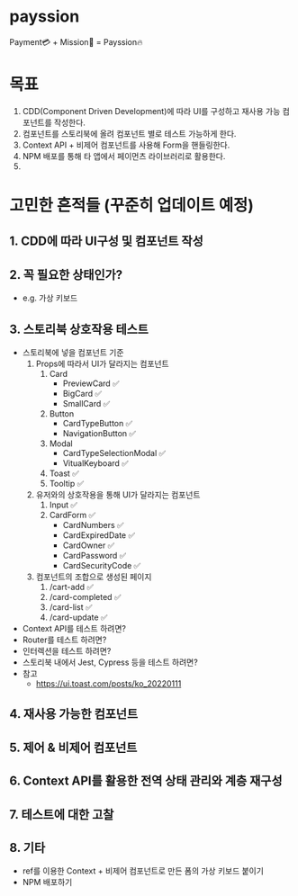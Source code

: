 # payssion

Payment💳 + Mission🎯 = Payssion🔥

# 목표

1. CDD(Component Driven Development)에 따라 UI를 구성하고 재사용 가능 컴포넌트를 작성한다.
2. 컴포넌트를 스토리북에 올려 컴포넌트 별로 테스트 가능하게 한다.
3. Context API + 비제어 컴포넌트를 사용해 Form을 핸들링한다.
4. NPM 배포를 통해 타 앱에서 페이먼츠 라이브러리로 활용한다.
5.

# 고민한 흔적들 (꾸준히 업데이트 예정)

## 1. CDD에 따라 UI구성 및 컴포넌트 작성

## 2. 꼭 필요한 상태인가?

- e.g. 가상 키보드

## 3. 스토리북 상호작용 테스트

- 스토리북에 넣을 컴포넌트 기준
  1. Props에 따라서 UI가 달라지는 컴포넌트
     1. Card
        - PreviewCard ✅
        - BigCard ✅
        - SmallCard ✅
     2. Button
        - CardTypeButton ✅
        - NavigationButton ✅
     3. Modal
        - CardTypeSelectionModal ✅
        - VitualKeyboard ✅
     4. Toast ✅
     5. Tooltip ✅
  2. 유저와의 상호작용을 통해 UI가 달라지는 컴포넌트
     1. Input ✅
     2. CardForm ✅
        - CardNumbers ✅
        - CardExpiredDate ✅
        - CardOwner ✅
        - CardPassword ✅
        - CardSecurityCode ✅
  3. 컴포넌트의 조합으로 생성된 페이지
     1. /cart-add ✅
     2. /card-completed ✅
     3. /card-list ✅
     4. /card-update ✅
- Context API를 테스트 하려면?
- Router를 테스트 하려면?
- 인터렉션을 테스트 하려면?
- 스토리북 내에서 Jest, Cypress 등을 테스트 하려면?
- 참고
  - https://ui.toast.com/posts/ko_20220111

## 4. 재사용 가능한 컴포넌트

## 5. 제어 & 비제어 컴포넌트

## 6. Context API를 활용한 전역 상태 관리와 계층 재구성

## 7. 테스트에 대한 고찰

## 8. 기타

- ref를 이용한 Context + 비제어 컴포넌트로 만든 폼의 가상 키보드 붙이기
- NPM 배포하기
